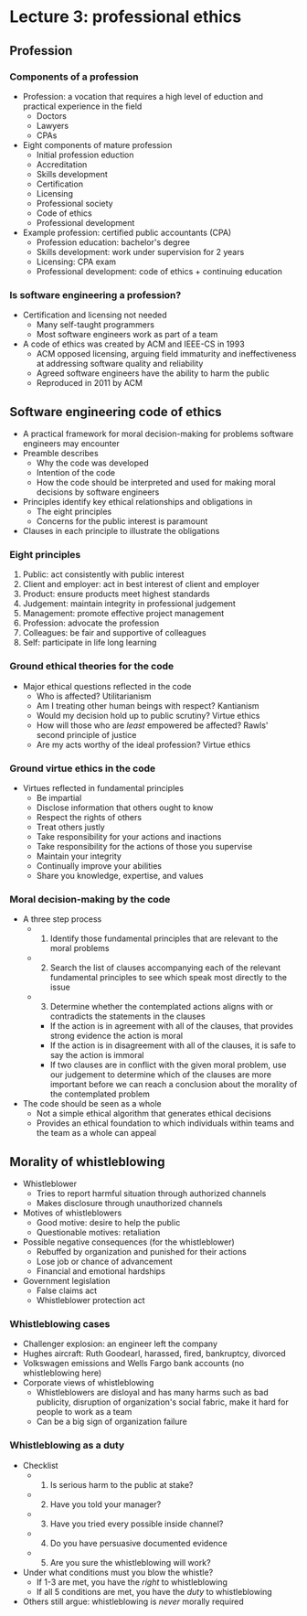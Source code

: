 # Lecture 3: professional ethics

## Profession

### Components of a profession

- Profession: a vocation that requires a high level of eduction and practical experience in the field
  - Doctors
  - Lawyers
  - CPAs
- Eight components of mature profession
  - Initial profession eduction
  - Accreditation
  - Skills development
  - Certification
  - Licensing
  - Professional society
  - Code of ethics
  - Professional development
- Example profession: certified public accountants (CPA)
  - Profession education: bachelor's degree
  - Skills development: work under supervision for 2 years
  - Licensing: CPA exam
  - Professional development: code of ethics + continuing education

### Is software engineering a profession?

- Certification and licensing not needed
  - Many self-taught programmers
  - Most software engineers work as part of a team
- A code of ethics was created by ACM and IEEE-CS in 1993
  - ACM opposed licensing, arguing field immaturity and ineffectiveness at addressing software quality and reliability
  - Agreed software engineers have the ability to harm the public
  - Reproduced in 2011 by ACM

## Software engineering code of ethics

- A practical framework for moral decision-making for problems software engineers may encounter
- Preamble describes
  - Why the code was developed
  - Intention of the code
  - How the code should be interpreted and used for making moral decisions by software engineers
- Principles identify key ethical relationships and obligations in
  - The eight principles
  - Concerns for the public interest is paramount
- Clauses in each principle to illustrate the obligations

### Eight principles

1) Public: act consistently with public interest
2) Client and employer: act in best interest of client and employer
3) Product: ensure products meet highest standards
4) Judgement: maintain integrity in professional judgement
5) Management: promote effective project management
6) Profession: advocate the profession
7) Colleagues: be fair and supportive of colleagues
8) Self: participate in life long learning

### Ground ethical theories for the code

- Major ethical questions reflected in the code
  - Who is affected? Utilitarianism
  - Am I treating other human beings with respect? Kantianism
  - Would my decision hold up to public scrutiny? Virtue ethics
  - How will those who are *least* empowered be affected? Rawls' second principle of justice
  - Are my acts worthy of the ideal profession? Virtue ethics

### Ground virtue ethics in the code

- Virtues reflected in fundamental principles
  - Be impartial
  - Disclose information that others ought to know
  - Respect the rights of others
  - Treat others justly
  - Take responsibility for your actions and inactions
  - Take responsibility for the actions of those you supervise
  - Maintain your integrity
  - Continually improve your abilities
  - Share you knowledge, expertise, and values

### Moral decision-making by the code

- A three step process
  - 1) Identify those fundamental principles that are relevant to the moral problems
  - 2) Search the list of clauses accompanying each of the relevant fundamental principles to see which speak most directly to the issue
  - 3) Determine whether the contemplated actions aligns with or contradicts the statements in the clauses
    - If the action is in agreement with all of the clauses, that provides strong evidence the action is moral
    - If the action is in disagreement with all of the clauses, it is safe to say the action is immoral
    - If two clauses are in conflict with the given moral problem, use our judgement to determine which of the clauses are more important before we can reach a conclusion about the morality of the contemplated problem
- The code should be seen as a whole
  - Not a simple ethical algorithm that generates ethical decisions
  - Provides an ethical foundation to which individuals within teams and the team as a whole can appeal

## Morality of whistleblowing

- Whistleblower
  - Tries to report harmful situation through authorized channels
  - Makes disclosure through unauthorized channels
- Motives of whistleblowers
  - Good motive: desire to help the public
  - Questionable motives: retaliation
- Possible negative consequences (for the whistleblower)
  - Rebuffed by organization and punished for their actions
  - Lose job or chance of advancement
  - Financial and emotional hardships
- Government legislation
  - False claims act
  - Whistleblower protection act

### Whistleblowing cases

- Challenger explosion: an engineer left the company
- Hughes aircraft: Ruth Goodearl, harassed, fired, bankruptcy, divorced
- Volkswagen emissions and Wells Fargo bank accounts (no whistleblowing here)
- Corporate views of whistleblowing
  - Whistleblowers are disloyal and has many harms such as bad publicity, disruption of organization's social fabric, make it hard for people to work as a team
  - Can be a big sign of organization failure

### Whistleblowing as a duty

- Checklist
  - 1) Is serious harm to the public at stake?
  - 2) Have you told your manager?
  - 3) Have you tried every possible inside channel?
  - 4) Do you have persuasive documented evidence
  - 5) Are you sure the whistleblowing will work?
- Under what conditions must you blow the whistle?
  - If 1-3 are met, you have the *right* to whistleblowing
  - If all 5 conditions are met, you have the *duty* to whistleblowing 
- Others still argue: whistleblowing is *never* morally required
